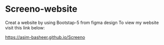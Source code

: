 # Screeno-website

Creat a website by using Bootstap-5 from figma design
To view my website visit this link below:

https://asim-basheer.github.io/Screeno
